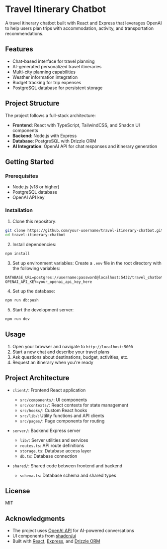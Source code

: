 # Travel Itinerary Chatbot

A travel itinerary chatbot built with React and Express that leverages OpenAI to help users plan trips with accommodation, activity, and transportation recommendations.

## Features

- Chat-based interface for travel planning
- AI-generated personalized travel itineraries
- Multi-city planning capabilities
- Weather information integration
- Budget tracking for trip expenses
- PostgreSQL database for persistent storage

## Project Structure

The project follows a full-stack architecture:

- **Frontend**: React with TypeScript, TailwindCSS, and Shadcn UI components
- **Backend**: Node.js with Express
- **Database**: PostgreSQL with Drizzle ORM
- **AI Integration**: OpenAI API for chat responses and itinerary generation

## Getting Started

### Prerequisites

- Node.js (v18 or higher)
- PostgreSQL database
- OpenAI API key

### Installation

1. Clone this repository:
```bash
git clone https://github.com/your-username/travel-itinerary-chatbot.git
cd travel-itinerary-chatbot
```

2. Install dependencies:
```bash
npm install
```

3. Set up environment variables:
Create a `.env` file in the root directory with the following variables:
```
DATABASE_URL=postgres://username:password@localhost:5432/travel_chatbot
OPENAI_API_KEY=your_openai_api_key_here
```

4. Set up the database:
```bash
npm run db:push
```

5. Start the development server:
```bash
npm run dev
```

## Usage

1. Open your browser and navigate to `http://localhost:5000`
2. Start a new chat and describe your travel plans
3. Ask questions about destinations, budget, activities, etc.
4. Request an itinerary when you're ready

## Project Architecture

- `client/`: Frontend React application
  - `src/components/`: UI components
  - `src/contexts/`: React contexts for state management
  - `src/hooks/`: Custom React hooks
  - `src/lib/`: Utility functions and API clients
  - `src/pages/`: Page components for routing

- `server/`: Backend Express server
  - `lib/`: Server utilities and services
  - `routes.ts`: API route definitions
  - `storage.ts`: Database access layer
  - `db.ts`: Database connection

- `shared/`: Shared code between frontend and backend
  - `schema.ts`: Database schema and shared types

## License

MIT

## Acknowledgments

- The project uses [OpenAI API](https://platform.openai.com/) for AI-powered conversations
- UI components from [shadcn/ui](https://ui.shadcn.com/)
- Built with [React](https://reactjs.org/), [Express](https://expressjs.com/), and [Drizzle ORM](https://orm.drizzle.team/)